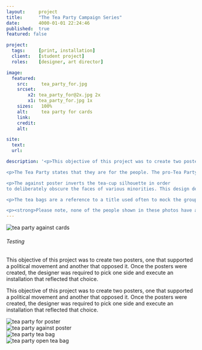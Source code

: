 ```yaml
---
layout:     project
title:      "The Tea Party Campaign Series"
date:       4000-01-01 22:24:46
published:  true
featured: false

project:
  tags:     [print, installation]
  client:   [student project]
  roles:    [designer, art director]

image:
  featured:
    src:     tea_party_for.jpg
    srcset:  
        x2: tea_party_for@2x.jpg 2x
        x1: tea_party_for.jpg 1x
    sizes:   100%
    alt:     tea party for cards
    link:
    credit:
    alt:

site:
  text:
  url: 

description: '<p>This objective of this project was to create two posters, one that supported a political movement and another that opposed it. Once the posters were created, the designer was required to pick one side and execute an installation that reflected that choice.</p>

<p>The Tea Party states that they are for the people. The pro-Tea Party poster is therefore created using individual tiles with various images of people’s faces. The beliefs of the political group are written beneath the portraits.</p>

<p>The against poster inverts the tea-cup silhouette in order
to deliberately obscure the faces of various minorities. This design decision was derived from the accusation that the Tea Party is racist. The copy below their portraits details various poll statistics that support this accusation.</p>

<p>The tea bags are a reference to a title used often to mock the group, “The Tea Baggers.” The red tea bags were placed in mugs in different stores.</p>

<p><strong>Please note, none of the people shown in these photos have any affiliation with the Tea Party or this project.</strong></p>'
---
```


<div class="width--wide">
    <img src="{{ site.baseurl }}/img/work/tea-party-series/tea_party_against.jpg"
     srcset="{{ site.baseurl }}/img/work/tea-party-series/tea_party_against@2x.jpg 2x, {{ site.baseurl }}/img/work/tea-party-series/tea_party_against.jpg 1x"
     sizes="100%"  
     alt="tea party against cards">
</div>

<div class="project__text-wrap">
<h6>Testing</h6>
<p>This objective of this project was to create two posters, one that supported a political movement and another that opposed it. Once the posters were created, the designer was required to pick one side and execute an installation that reflected that choice.</p>

<p>This objective of this project was to create two posters, one that supported a political movement and another that opposed it. Once the posters were created, the designer was required to pick one side and execute an installation that reflected that choice.</p>
</div>


<div class="width--wide">
<div class="width--1_2">
    <img src="{{ site.baseurl }}/img/work/tea-party-series/tea_party_for_poster.jpg"
         srcset="{{ site.baseurl }}/img/work/tea-party-series/tea_party_for_poster@2x.jpg 2x, {{ site.baseurl }}/img/work/tea-party-series/tea_party_for_poster.jpg 1x"
         sizes="100%"  
         alt="tea party for poster">
</div>
<div class="width--1_2">
    <img src="{{ site.baseurl }}/img/work/tea-party-series/tea_party_against_poster.jpg"
         srcset="{{ site.baseurl }}/img/work/tea-party-series/tea_party_against_poster@2x.jpg 2x, {{ site.baseurl }}/img/work/tea-party-series/tea_party_against_poster.jpg 1x"
         sizes="100%"  
         alt="tea party against poster">
</div>
</div>
<div class="width--full">
<img src="{{ site.baseurl }}/img/work/tea-party-series/tea_party_bag.jpg"
     srcset="{{ site.baseurl }}/img/work/tea-party-series/tea_party_bag@2x.jpg 2x, {{ site.baseurl }}/img/work/tea-party-series/tea_party_bag.jpg 1x"
     sizes="100%"  
     alt="tea party tea bag">
</div>     
<div class="width--wide">
    <img src="{{ site.baseurl }}/img/work/tea-party-series/tea_party_bag_open.jpg"
     srcset="{{ site.baseurl }}/img/work/tea-party-series/tea_party_bag_open@2x.jpg 2x, {{ site.baseurl }}/img/work/tea-party-series/tea_party_bag_open.jpg 1x"
     sizes="100%"  
     alt="tea party open tea bag">
     </div>
